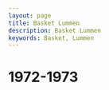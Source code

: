 ```yaml
---
layout: page
title: Basket Lummen
description: Basket Lummen
keywords: Basket, Lummen
---
```


# 1972-1973



